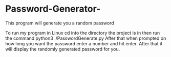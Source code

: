 # Password-Generator-

This program will generate you a random password

To run my program in Linux cd into the directory the project is in then run the command python3 ./PasswordGenerate.py 
After that when prompted on how long you want the password enter a number and hit enter.
After that it will display the randomly generated password for you. 
